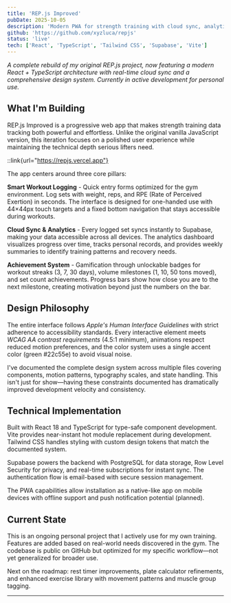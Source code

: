 ```yaml
---
title: 'REP.js Improved'
pubDate: 2025-10-05
description: 'Modern PWA for strength training with cloud sync, analytics, and Apple HIG-aligned design system.'
github: 'https://github.com/xyzluca/repjs'
status: 'live'
tech: ['React', 'TypeScript', 'Tailwind CSS', 'Supabase', 'Vite']
---
```


_A complete rebuild of my original REP.js project, now featuring a modern React + TypeScript architecture with real-time cloud sync and a comprehensive design system. Currently in active development for personal use._

## What I'm Building

REP.js Improved is a progressive web app that makes strength training data tracking both powerful and effortless. Unlike the original vanilla JavaScript version, this iteration focuses on a polished user experience while maintaining the technical depth serious lifters need.

::link{url="https://repjs.vercel.app"}

The app centers around three core pillars:

**Smart Workout Logging** - Quick entry forms optimized for the gym environment. Log sets with weight, reps, and RPE (Rate of Perceived Exertion) in seconds. The interface is designed for one-handed use with 44×44px touch targets and a fixed bottom navigation that stays accessible during workouts.

**Cloud Sync & Analytics** - Every logged set syncs instantly to Supabase, making your data accessible across all devices. The analytics dashboard visualizes progress over time, tracks personal records, and provides weekly summaries to identify training patterns and recovery needs.

**Achievement System** - Gamification through unlockable badges for workout streaks (3, 7, 30 days), volume milestones (1, 10, 50 tons moved), and set count achievements. Progress bars show how close you are to the next milestone, creating motivation beyond just the numbers on the bar.

## Design Philosophy

The entire interface follows _Apple's Human Interface Guidelines_ with strict adherence to accessibility standards. Every interactive element meets _WCAG AA contrast requirements_ (4.5:1 minimum), animations respect reduced motion preferences, and the color system uses a single accent color (green #22c55e) to avoid visual noise.

I've documented the complete design system across multiple files covering components, motion patterns, typography scales, and state handling. This isn't just for show—having these constraints documented has dramatically improved development velocity and consistency.

## Technical Implementation

Built with React 18 and TypeScript for type-safe component development. Vite provides near-instant hot module replacement during development. Tailwind CSS handles styling with custom design tokens that match the documented system.

Supabase powers the backend with PostgreSQL for data storage, Row Level Security for privacy, and real-time subscriptions for instant sync. The authentication flow is email-based with secure session management.

The PWA capabilities allow installation as a native-like app on mobile devices with offline support and push notification potential (planned).

## Current State

This is an ongoing personal project that I actively use for my own training. Features are added based on real-world needs discovered in the gym. The codebase is public on GitHub but optimized for my specific workflow—not yet generalized for broader use.

Next on the roadmap: rest timer improvements, plate calculator refinements, and enhanced exercise library with movement patterns and muscle group tagging.

---
